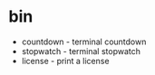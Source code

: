 bin
===

* countdown - terminal countdown
* stopwatch - terminal stopwatch
* license   - print a license

